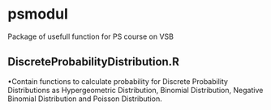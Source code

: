 # psmodul
Package of usefull function for PS course on VSB

## DiscreteProbabilityDistribution.R
  •Contain functions to calculate probability for Discrete Probability Distributions as Hypergeometric Distribution, Binomial Distribution, Negative Binomial Distribution and Poisson Distribution.
